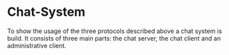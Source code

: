 # Chat-System
To show the usage of the three protocols described above a chat system is
build. It consists of three main parts: the chat server, the chat client and an
administrative client.
